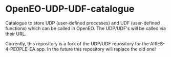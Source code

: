 # OpenEO-UDP-UDF-catalogue

Catalogue to store UDP (user-defined processes) and UDF (user-defined functions) which can be called in OpenEO.
The UDP/UDF's will be called via their URL.

Currently, this repository is a fork of the UDP/UDF repository for the ARIES-4-PEOPLE-EA app. In the future this repository will replace the old one!
